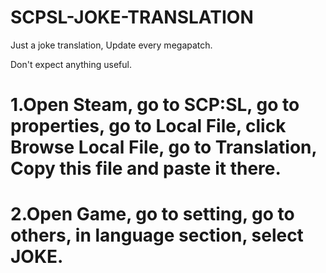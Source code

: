 # SCPSL-JOKE-TRANSLATION
Just a joke translation, Update every megapatch.

Don't expect anything useful.

# 1.Open Steam, go to SCP:SL, go to properties, go to Local File, click Browse Local File, go to Translation, Copy this file and paste it there.

# 2.Open Game, go to setting, go to others, in language section, select JOKE.
